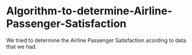 # Algorithm-to-determine-Airline-Passenger-Satisfaction
We tried to determine the Airline Passenger Satisfaction acording to data that we had. 
